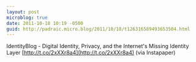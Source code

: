 ```yaml
---
layout: post
microblog: true
date: 2011-10-18 10:19 -0500
guid: http://padraic.micro.blog/2011/10/18/t126316589493653504.html
---
```

IdentityBlog - Digital Identity, Privacy, and the Internet's Missing Identity Layer [http://t.co/2xXXr8a4](http://t.co/2xXXr8a4) (via Instapaper)
